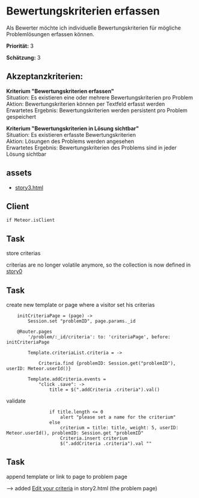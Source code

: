 # Bewertungskriterien erfassen


Als Bewerter möchte ich individuelle Bewertungskriterien für mögliche Problemlösungen erfassen können.


**Priorität:** 3

**Schätzung:** 3


## Akzeptanzkriterien:

**Kriterium "Bewertungskriterien erfassen"**<br>
Situation: Es existieren eine oder mehrere Bewertungskriterien pro Problem<br>
Aktion: Bewertungskriterien können per Textfeld erfasst werden<br>
Erwartetes Ergebnis: Bewertungskriterien werden persistent pro Problem gespeichert

**Kriterium "Bewertungskriterien in Lösung sichtbar"**<br>
Situation: Es existieren erfasste Bewertungskriterien<br>
Aktion: Lösungen des Problems werden angesehen<br>
Erwartetes Ergebnis: Bewertungskriterien des Problems sind in jeder Lösung sichtbar


## assets
- [story3.html](story3.html)


## Client

	if Meteor.isClient

## Task

store criterias

criterias are no longer volatile anymore, so the collection is now defined in [story0](story0.coffee.md)


	

## Task

create new template or page where a visitor set his criterias

		initCriteriaPage = (page) ->
			Session.set "problemID", page.params._id

		@Router.pages
			'/problem/:_id/criteria': to: 'criteriaPage', before: initCriteriaPage

			Template.criteriaList.criteria = ->

				Criteria.find {problemID: Session.get("problemID"), userID: Meteor.userId()}

			Template.addCriteria.events =
				"click .save": ->
					title = $(".addCriteria .criteria").val()

validate
					
					if title.length <= 0
						alert "please set a name for the criterium"
					else
						criterium = title: title, weight: 5, userID: Meteor.userId(), problemID: Session.get "problemID"
						Criteria.insert criterium
						$(".addCriteria .criteria").val ""

## Task 

append template or link to page to problem page

--> added <a href="criteria/">Edit your criteria</a> in story2.html (the problem page)


				




